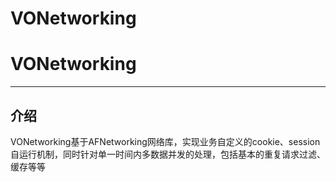 # VONetworking
# VONetworking
---
## 介绍

VONetworking基于AFNetworking网络库，实现业务自定义的cookie、session自运行机制，同时针对单一时间内多数据并发的处理，包括基本的重复请求过滤、缓存等等
